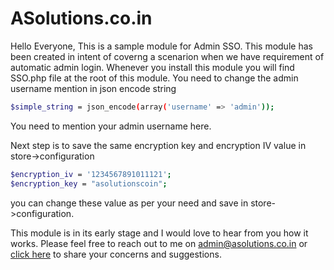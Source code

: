 # ASolutions.co.in

Hello Everyone, This is a sample module for Admin SSO. This module has been created in intent of coverng a scenarion when we have requirement of automatic admin login. Whenever you install this module you will find SSO.php file at the root of this module. You need to change the admin username mention in json encode string

```sh
$simple_string = json_encode(array('username' => 'admin'));
```
You need to mention your admin username here.

Next step is to save the same encryption key and encryption IV value in store->configuration 
```sh
$encryption_iv = '1234567891011121';
$encryption_key = "asolutionscoin";
```
you can change these value as per your need and save in store->configuration.

This module is in its early stage and I would love to hear from you how it works. Please feel free to reach out to me on admin@asolutions.co.in or [click here](https://asolutions.co.in/contact/) to share your concerns and suggestions.
